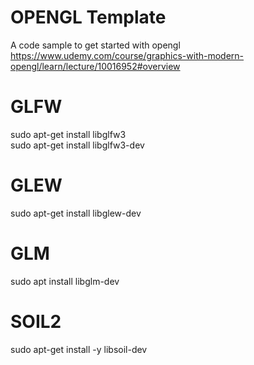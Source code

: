# OPENGL Template
A code sample to get started with opengl
https://www.udemy.com/course/graphics-with-modern-opengl/learn/lecture/10016952#overview

# GLFW
sudo apt-get install libglfw3   
sudo apt-get install libglfw3-dev
# GLEW
sudo apt-get install libglew-dev
# GLM
sudo apt install libglm-dev
# SOIL2
sudo apt-get install -y libsoil-dev
